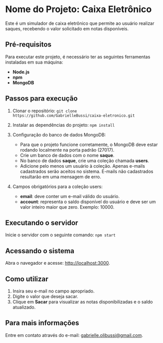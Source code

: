 # Nome do Projeto: Caixa Eletrônico

Este é um simulador de caixa eletrônico que permite ao usuário realizar saques, recebendo o valor solicitado em notas disponíveis.

## Pré-requisitos

Para executar este projeto, é necessário ter as seguintes ferramentas instaladas em sua máquina:
- **Node.js**
- **npm**
- **MongoDB**

## Passos para execução

1. Clonar o repositório:
   `git clone https://github.com/GabrielleBussi/caixa-eletronico.git`

2. Instalar as dependências do projeto:
   `npm install`

3. Configuração do banco de dados MongoDB:
   - Para que o projeto funcione corretamente, o MongoDB deve estar rodando localmente na porta padrão (27017). 
   - Crie um banco de dados com o nome **saque**.
   - No banco de dados **saque**, crie uma coleção chamada **users**.
   - Adicione pelo menos um usuário à coleção. Apenas e-mails cadastrados serão aceitos no sistema. E-mails não cadastrados resultarão em uma mensagem de erro.

5. Campos obrigatórios para a coleção users:
   - **email**: deve conter um e-mail válido do usuário.
   - **account**: representa o saldo disponível do usuário e deve ser um valor inteiro maior que zero. Exemplo: 10000.

## Executando o servidor

Inicie o servidor com o seguinte comando: 
`npm start`

## Acessando o sistema

Abra o navegador e acesse: [http://localhost:3000](http://localhost:3000).

## Como utilizar

1. Insira seu e-mail no campo apropriado.
2. Digite o valor que deseja sacar.
3. Clique em **Sacar** para visualizar as notas disponibilizadas e o saldo atualizado.

## Para mais informações

Entre em contato através do e-mail: [gabrielle.olibussi@gmail.com](gabrielle.olibussi@gmail.com).
